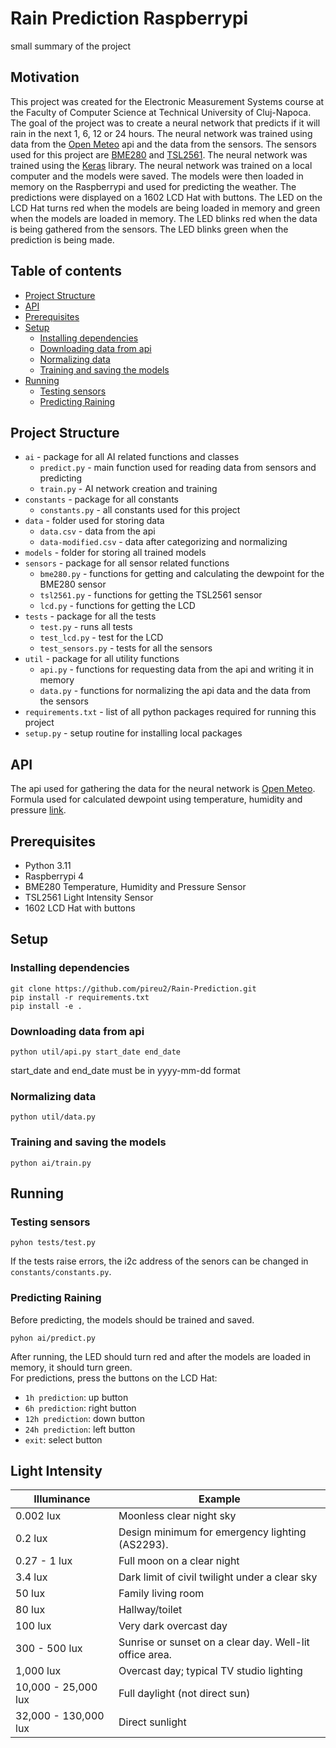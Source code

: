 # Rain Prediction Raspberrypi 
small summary of the project
## Motivation
This project was created for the Electronic Measurement Systems course at the Faculty of Computer Science at Technical University of Cluj-Napoca. The goal of the project was to create a neural network that predicts if it will rain in the next 1, 6, 12 or 24 hours. The neural network was trained using data from the [Open Meteo](https://open-meteo.com/) api and the data from the sensors. The sensors used for this project are [BME280](https://www.bosch-sensortec.com/products/environmental-sensors/humidity-sensors-bme280/) and [TSL2561](https://ams.com/tsl2561). The neural network was trained using the [Keras](https://keras.io/) library. The neural network was trained on a local computer and the models were saved. The models were then loaded in memory on the Raspberrypi and used for predicting the weather. The predictions were displayed on a 1602 LCD Hat with buttons. The LED on the LCD Hat turns red when the models are being loaded in memory and green when the models are loaded in memory. The LED blinks red when the data is being gathered from the sensors. The LED blinks green when the prediction is being made.
## Table of contents
- [Project Structure](#project-structure)
- [API](#api)
- [Prerequisites](#prerequisites)
- [Setup](#setup)
    - [Installing dependencies](#installing-dependencies)
    - [Downloading data from api](#downloading-data-from-api)
    - [Normalizing data](#normalizing-data)
    - [Training and saving the models](#training-and-saving-the-models)
- [Running](#running)
    - [Testing sensors](#testing-sensors)
    - [Predicting Raining](#predicting-raining)
## Project Structure
- `ai` - package for all AI related functions and classes
    - `predict.py` - main function used for reading data from sensors and predicting 
    - `train.py` - AI network creation and training
- `constants` - package for all constants
    - `constants.py` - all constants used for this project
- `data` - folder used for storing data
   - `data.csv` - data from the api
   - `data-modified.csv` - data after categorizing and normalizing
- `models` - folder for storing all trained models
- `sensors` - package for all sensor related functions
   - `bme280.py` - functions for getting and calculating the dewpoint for the BME280 sensor
   - `tsl2561.py` - functions for getting the TSL2561 sensor
   - `lcd.py` - functions for getting the LCD
- `tests` - package for all the tests
   - `test.py` - runs all tests
   - `test_lcd.py` - test for the LCD
   - `test_sensors.py` - tests for all the sensors
- `util` - package for all utility functions
   - `api.py` - functions for requesting data from the api and writing it in memory
   - `data.py` - functions for normalizing the api data and the data from the sensors
- `requirements.txt` - list of all python packages required for running this project
- `setup.py` - setup routine for installing local packages
## API
The api used for gathering the data for the neural network is [Open Meteo](https://open-meteo.com/).
</br>
Formula used for calculated dewpoint using temperature, humidity and pressure [link](https://en.wikipedia.org/wiki/Dew_point#Calculating_the_dew_point).
## Prerequisites
- Python 3.11 
- Raspberrypi 4
- BME280 Temperature, Humidity and Pressure Sensor
- TSL2561 Light Intensity Sensor
- 1602 LCD Hat with buttons
## Setup
### Installing dependencies
```shell script
git clone https://github.com/pireu2/Rain-Prediction.git
pip install -r requirements.txt
pip install -e .
```
### Downloading data from api
```shell script
python util/api.py start_date end_date
```
start_date and end_date must be in yyyy-mm-dd format
### Normalizing data
```shell script
python util/data.py
```
### Training and saving the models
```shell script
python ai/train.py
```
## Running
### Testing sensors
```shell script
pyhon tests/test.py
```
If the tests raise errors, the i2c address of the senors can be changed in `constants/constants.py`.
### Predicting Raining
Before predicting, the models should be trained and saved.
```shell script
pyhon ai/predict.py
```
After running, the LED should turn red and after the models are loaded in memory, it should turn green.</br>
For predictions, press the buttons on the LCD Hat:
- `1h prediction`: up button
- `6h prediction`: right button
- `12h prediction`: down button
- `24h prediction`: left button
- `exit`: select button

## Light Intensity
| Illuminance          | Example                                                 |
|----------------------|---------------------------------------------------------|
| 0.002 lux            | Moonless clear night sky                                |
| 0.2 lux              | Design minimum for emergency lighting (AS2293).         |
| 0.27 - 1 lux         | Full moon on a clear night                              |
| 3.4 lux              | Dark limit of civil twilight under a clear sky          |
| 50 lux               | Family living room                                      |
| 80 lux               | Hallway/toilet                                          |
| 100 lux              | Very dark overcast day                                  |
| 300 - 500 lux        | Sunrise or sunset on a clear day. Well-lit office area. |
| 1,000 lux            | Overcast day; typical TV studio lighting                |
| 10,000 - 25,000 lux  | Full daylight (not direct sun)                          |
| 32,000 - 130,000 lux | Direct sunlight                                         |
